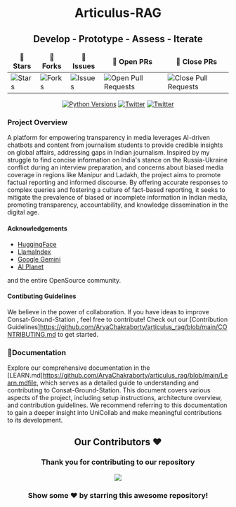 <div align="center">
<h1 align="center">Articulus-RAG</h1>
<h2 align="center">Develop - Prototype - Assess - Iterate</h2>

<table align="center">
    <thead align="center">
        <tr border: 1px;>
            <td><b>🌟 Stars</b></td>
            <td><b>🍴 Forks</b></td>
            <td><b>🐛 Issues</b></td>
            <td><b>🔔 Open PRs</b></td>
            <td><b>🔕 Close PRs</b></td>
        </tr>
     </thead>
    <tbody>
         <tr>
            <td><img alt="Stars" src="https://img.shields.io/github/stars/AryaChakraborty/articulus_rag?style=flat&logo=github"/></td>
             <td><img alt="Forks" src="https://img.shields.io/github/forks/AryaChakraborty/articulus_rag?style=flat&logo=github"/></td>
            <td><img alt="Issues" src="https://img.shields.io/github/issues/AryaChakraborty/articulus_rag?style=flat&logo=github"/></td>
            <td><img alt="Open Pull Requests" src="https://img.shields.io/github/issues-pr/AryaChakraborty/articulus_rag?style=flat&logo=github"/></td>
           <td><img alt="Close Pull Requests" src="https://img.shields.io/github/issues-pr-closed/AryaChakraborty/articulus_rag?style=flat&color=critical&logo=github"/></td>
        </tr>
    </tbody>
</table>
</div>

<div align="center">
<a href="https://img.shields.io/badge/Python-3.8%20%7C%203.9%20%7C%203.10-3776AB.svg?style=flat&logo=python&logoColor=white"><img src="https://img.shields.io/badge/Python-3.11-3776AB.svg?style=flat&logo=python&logoColor=white" alt="Python Versions"></a>
<a href="https://twitter.com/ChakrabortyAry1"><img src="https://img.shields.io/twitter/follow/Arya" alt="Twitter" /></a>
<a href="https://twitter.com/sbk_2k1"><img src="https://img.shields.io/twitter/follow/Saptarshi" alt="Twitter" /></a>
</div>

<h3>Project Overview</h3>

<p>A platform for empowering transparency in media leverages AI-driven chatbots and content from journalism students to provide credible insights on global affairs, addressing gaps in Indian journalism. Inspired by my struggle to find concise information on India's stance on the Russia-Ukraine conflict during an interview preparation, and concerns about biased media coverage in regions like Manipur and Ladakh, the project aims to promote factual reporting and informed discourse. By offering accurate responses to complex queries and fostering a culture of fact-based reporting, it seeks to mitigate the prevalence of biased or incomplete information in Indian media, promoting transparency, accountability, and knowledge dissemination in the digital age.</p>

</div>
<h4>Acknowledgements</h4>

* [HuggingFace](https://github.com/huggingface)
* [LlamaIndex](https://github.com/jerryjliu/llama_index)
* [Google Gemini](https://ai.google.dev/)
* [AI Planet](https://aiplanet.com/)

and the entire OpenSource community.
<div>

#### Contibuting Guidelines 
  We believe in the power of collaboration. If you have ideas to improve Consat-Ground-Station , feel free to contribute! Check out our [Contribution Guidelines]https://github.com/AryaChakraborty/articulus_rag/blob/main/CONTRIBUTING.md to get started.

### 📄Documentation
Explore our comprehensive documentation in the [LEARN.md]https://github.com/AryaChakraborty/articulus_rag/blob/main/Learn.mdfile, which serves as a detailed guide to understanding and contributing to Consat-Ground-Station. This document covers various aspects of the project, including setup instructions, architecture overview, and contribution guidelines. We recommend referring to this documentation to gain a deeper insight into UniCollab and make meaningful contributions to its development.


<div align="center">
  <h2>Our Contributors ❤️</h2>
  <h3>Thank you for contributing to our repository</h3>

<a href="https://github.com/AryaChakraborty/articulus_rag/graphs/contributors">
<!-- it links to the "contributors" page of the articulus_rag- repository. This page shows a graph of contributors and their contributions to the repository. -->
<img src="https://contributors-img.web.app/image?repo=AryaChakraborty/articulus_rag" />
<!-- This takes a repository name as a query parameter (?repo=articulus_rag/AryaChakraborty-) and returns an image representing the contributors to that repository. -->

  </a>

### Show some ❤️ by starring this awesome repository!

</div>